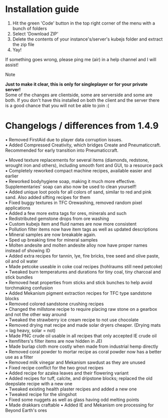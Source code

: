 # Installation guide
1. Hit the green 'Code' button in the top right corner of the menu with a bunch of folders
2. Select 'Download ZIP'
3. Delete the contents of your instance's/server's kubejs folder and extract the zip file
4. Yay!

If something goes wrong, please ping me (air) in a help channel and I will assist!

> [!note]
> **Just to make it clear, this is only for singleplayer or for your private server!**  
> Some of the changes are clientside, some are serverside and some are both. If you don't have this installed on both the client and the server there is a good chance that you will not be able to join :(




# Changelogs / differences from 1.4.9
• Removed FirstAid due to player data corruption issues.  
• Added Compressed Creativity, which bridges Create and Pneumaticcraft. Recommended for early transition into Pneumaticcraft.  

• Moved texture replacements for several items (diamonds, redstone, wrought iron and others), including smooth font and GUI, to a resource pack  
• Completely reworked compact machine recipes, available easier and earlier  
• Reworked bodyhygiene soap, making it much more effective. Supplementaries' soap can also now be used to clean yourself!  
• Added unique loot pools for all colors of sand, similar to red and pink sand. Also added sifting recipes for them  
• Fixed buggy textures in TFC Orewashing, removed random pixel applications  
• Added a few more extra tags for ores, minerals and such  
• Redistributed gemstone drops from ore washing  
• Custom kubejs item and fluid names are now more consistent  
• Pollution filter items now have item tags as well as updated descriptions  
• Mineral samples are now breakable again.  
• Sped up breaking time for mineral samples  
• Molten andesite and molten andesite alloy now have proper names instead of showing ID  
• Added extra recipes for tannin, lye, fire bricks, tree seed and olive paste, oil and oil water  
• Made petcoke useable in coke coal recipes (hohlraums still need petcoke)  
• Tweaked burn temperatures and durations for tiny coal, tiny charcoal and stick bundles  
• Removed heat properties from sticks and stick bunches to help avoid torchmaking confusion  
• Added Mekanism pigment extraction recipes for TFC type sandstone blocks  
• Removed colored sandstone crushing recipes  
• Changed the millstone recipe to require placing raw stone on a gearbox and not the other way around  
• Tweaked the strawberry ice cream recipe to not use chocolate  
• Removed drying mat recipe and made solar dryers cheaper. (Drying mats = lag heavy, solar = not)  
• Made PNC crude oil usable in all recipes that only accepted IE crude oil  
• Itemfilters's filter items are now hidden in JEI  
• Made burlap cloth more costly when made from industrial hemp directly  
• Removed coral powder to mortar recipe as coral powder now has a better use as a filter  
• Removed milk vinegar and Mekanism sawdust as they are unused  
• Fixed recipe conflict for the two grout recipes  
• Added recipe for azalea leaves and their flowering variant  
• Added recipes for tuff, calcite, and dripstone blocks; replaced the old deepslate recipe with a new one  
• Tweaked existing health plaster recipes and added a new one  
• Tweaked recipe for the slingshot  
• Fixed some nuggets as well as glass having odd melting points  
• Made drakkars craftable 
• Added IE and Mekanism ore processing for Beyond Earth's ores 
